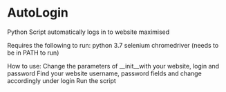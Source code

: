 # AutoLogin
Python Script automatically logs in to website maximised

Requires the following to run:
python 3.7
selenium
chromedriver (needs to be in PATH to run)

How to use:
Change the parameters of __init__with your website, login and password
Find your website username, password fields and change accordingly under login
Run the script

